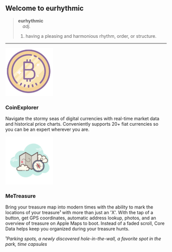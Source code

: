 ## Welcome to eurhythmic

>**eurhythmic**
><br/>
>&ensp;&ensp;*adj.*
>1. having a pleasing and harmonious rhythm, order, or structure.
<hr>


<img src="images/bitcoin-512.png" width="150">

### CoinExplorer 

Navigate the stormy seas of digital currencies with real-time market data and historical price charts.  Conveniently supports 20+ fiat currencies so you can be an expert wherever you are.

<img src="images/treasure-map-100.png" width="150">

### MeTreasure

Bring your treasure map into modern times with the ability to mark the locations of your treasure¹ with more than just an 'X'.  With the tap of a button, get GPS coordinates, automatic address lookup, photos, and an overview of treasure on Apple Maps to boot.  Instead of a faded scroll, Core Data helps keep you organized during your treasure hunts.

¹*Parking spots, a newly discovered hole-in-the-wall, a favorite spot in the park, time capsules*
